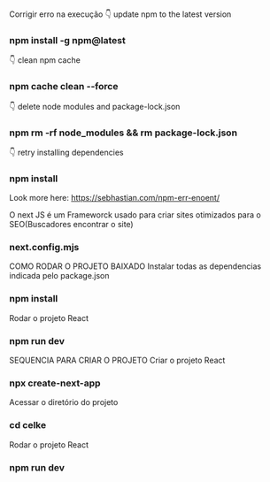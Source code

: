 

Corrigir erro na execução
👇 update npm to the latest version
### npm install -g npm@latest

👇 clean npm cache
### npm cache clean --force

👇 delete node modules and package-lock.json
### npm rm -rf node_modules && rm package-lock.json

👇 retry installing dependencies
### npm install

Look more here: https://sebhastian.com/npm-err-enoent/


O next JS é um Frameworck usado para criar sites otimizados para o SEO(Buscadores encontrar o site)
### next.config.mjs



COMO RODAR O PROJETO BAIXADO
Instalar todas as dependencias indicada pelo package.json
### npm install

Rodar o projeto React 
### npm run dev


SEQUENCIA PARA CRIAR O PROJETO
Criar o projeto React
### npx create-next-app

Acessar o diretório do projeto
### cd celke

Rodar o projeto React
### npm run dev




